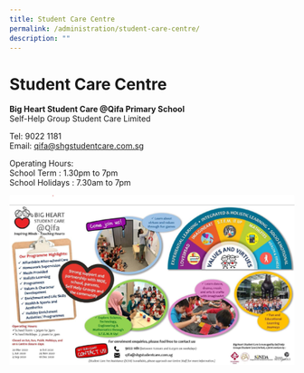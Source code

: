 ```yaml
---
title: Student Care Centre
permalink: /administration/student-care-centre/
description: ""
---
```

Student Care Centre
===================

  
  

**Big Heart Student Care @Qifa Primary School**  <br>
Self-Help Group Student Care Limited  

  

Tel: 9022 1181<br>
Email: [qifa@shgstudentcare.com.sg](mailto:qifa@shgstudentcare.com.sg)

  

Operating Hours:<br>
School Term : 1.30pm to 7pm<br>
School Holidays : 7.30am to 7pm

![](/images/Done/Done/SCC%20Info.jpg)